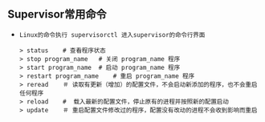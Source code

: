 ##  Supervisor常用命令

* ```
  Linux的命令执行 supervisorctl 进入supervisor的命令行界面
  
  > status    # 查看程序状态
  > stop program_name   # 关闭 program_name 程序
  > start program_name  # 启动 program_name 程序
  > restart program_name    # 重启 program_name 程序
  > reread    ＃ 读取有更新（增加）的配置文件，不会启动新添加的程序，也不会重启任何程序
  > reload    #  载入最新的配置文件，停止原有的进程并按照新的配置启动
  > update    ＃ 重启配置文件修改过的程序，配置没有改动的进程不会收到影响而重启
  ```


